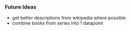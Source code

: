 ### Future Ideas
- get better descriptions from wikipedia where possible
- combine books from series into 1 datapoint


